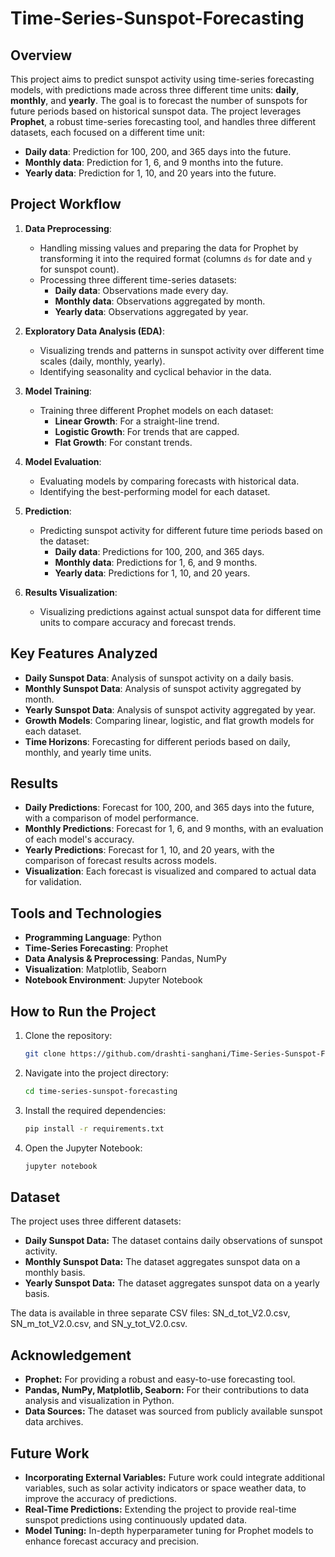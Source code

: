 # Time-Series-Sunspot-Forecasting

## **Overview**
This project aims to predict sunspot activity using time-series forecasting models, with predictions made across three different time units: **daily**, **monthly**, and **yearly**. The goal is to forecast the number of sunspots for future periods based on historical sunspot data. The project leverages **Prophet**, a robust time-series forecasting tool, and handles three different datasets, each focused on a different time unit:
- **Daily data**: Prediction for 100, 200, and 365 days into the future.
- **Monthly data**: Prediction for 1, 6, and 9 months into the future.
- **Yearly data**: Prediction for 1, 10, and 20 years into the future.

## **Project Workflow**
1. **Data Preprocessing**:
   - Handling missing values and preparing the data for Prophet by transforming it into the required format (columns `ds` for date and `y` for sunspot count).
   - Processing three different time-series datasets:
     - **Daily data**: Observations made every day.
     - **Monthly data**: Observations aggregated by month.
     - **Yearly data**: Observations aggregated by year.

2. **Exploratory Data Analysis (EDA)**:
   - Visualizing trends and patterns in sunspot activity over different time scales (daily, monthly, yearly).
   - Identifying seasonality and cyclical behavior in the data.

3. **Model Training**:
   - Training three different Prophet models on each dataset:
     - **Linear Growth**: For a straight-line trend.
     - **Logistic Growth**: For trends that are capped.
     - **Flat Growth**: For constant trends.

4. **Model Evaluation**:
   - Evaluating models by comparing forecasts with historical data.
   - Identifying the best-performing model for each dataset.

5. **Prediction**:
   - Predicting sunspot activity for different future time periods based on the dataset:
     - **Daily data**: Predictions for 100, 200, and 365 days.
     - **Monthly data**: Predictions for 1, 6, and 9 months.
     - **Yearly data**: Predictions for 1, 10, and 20 years.

6. **Results Visualization**:
   - Visualizing predictions against actual sunspot data for different time units to compare accuracy and forecast trends.

## **Key Features Analyzed**
- **Daily Sunspot Data**: Analysis of sunspot activity on a daily basis.
- **Monthly Sunspot Data**: Analysis of sunspot activity aggregated by month.
- **Yearly Sunspot Data**: Analysis of sunspot activity aggregated by year.
- **Growth Models**: Comparing linear, logistic, and flat growth models for each dataset.
- **Time Horizons**: Forecasting for different periods based on daily, monthly, and yearly time units.

## **Results**
- **Daily Predictions**: Forecast for 100, 200, and 365 days into the future, with a comparison of model performance.
- **Monthly Predictions**: Forecast for 1, 6, and 9 months, with an evaluation of each model's accuracy.
- **Yearly Predictions**: Forecast for 1, 10, and 20 years, with the comparison of forecast results across models.
- **Visualization**: Each forecast is visualized and compared to actual data for validation.

## **Tools and Technologies**
- **Programming Language**: Python
- **Time-Series Forecasting**: Prophet
- **Data Analysis & Preprocessing**: Pandas, NumPy
- **Visualization**: Matplotlib, Seaborn
- **Notebook Environment**: Jupyter Notebook

## **How to Run the Project**
1. Clone the repository:
   ```bash
   git clone https://github.com/drashti-sanghani/Time-Series-Sunspot-Forecasting.git
   
2. Navigate into the project directory:
   ```bash
   cd time-series-sunspot-forecasting

3. Install the required dependencies:
   ```bash
   pip install -r requirements.txt

4. Open the Jupyter Notebook:
   ```bash
   jupyter notebook

## **Dataset**
The project uses three different datasets:
- **Daily Sunspot Data:** The dataset contains daily observations of sunspot activity.
- **Monthly Sunspot Data:** The dataset aggregates sunspot data on a monthly basis.
- **Yearly Sunspot Data:** The dataset aggregates sunspot data on a yearly basis.

The data is available in three separate CSV files: SN_d_tot_V2.0.csv, SN_m_tot_V2.0.csv, and SN_y_tot_V2.0.csv.

## **Acknowledgement**
- **Prophet:** For providing a robust and easy-to-use forecasting tool.
- **Pandas, NumPy, Matplotlib, Seaborn:** For their contributions to data analysis and visualization in Python.
- **Data Sources:** The dataset was sourced from publicly available sunspot data archives.

## **Future Work**
- **Incorporating External Variables:** Future work could integrate additional variables, such as solar activity indicators or space weather data, to improve the accuracy of predictions.
- **Real-Time Predictions:** Extending the project to provide real-time sunspot predictions using continuously updated data.
- **Model Tuning:** In-depth hyperparameter tuning for Prophet models to enhance forecast accuracy and precision.
